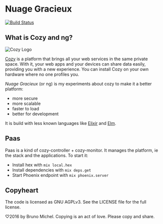 Nuage Gracieux
==============

[![Build Status](https://travis-ci.org/nono/nuage-gracieux.svg?branch=master)](https://travis-ci.org/nono/nuage-gracieux)

What is Cozy and ng?
--------------------

![Cozy Logo](https://raw.github.com/cozy/cozy-setup/gh-pages/assets/images/happycloud.png)

[Cozy](https://cozy.io) is a platform that brings all your web services in the
same private space.  With it, your web apps and your devices can share data
easily, providing you with a new experience. You can install Cozy on your own
hardware where no one profiles you.

_Nuage Gracieux_ (or ng) is my experiments about cozy to make it a better platform:

- more secure
- more scalable
- faster to load
- better for development

It is build with less known languages like [Elixir](http://elixir-lang.org/)
and [Elm](http://elm-lang.org/).


Paas
----

Paas is a kind of cozy-controller + cozy-monitor. It manages the platform, ie
the stack and the applications. To start it:

* Install hex with `mix local.hex`
* Install dependencies with `mix deps.get`
* Start Phoenix endpoint with `mix phoenix.server`


Copyheart
---------

The code is licensed as GNU AGPLv3. See the LICENSE file for the full license.

♡2016 by Bruno Michel. Copying is an act of love. Please copy and share.
